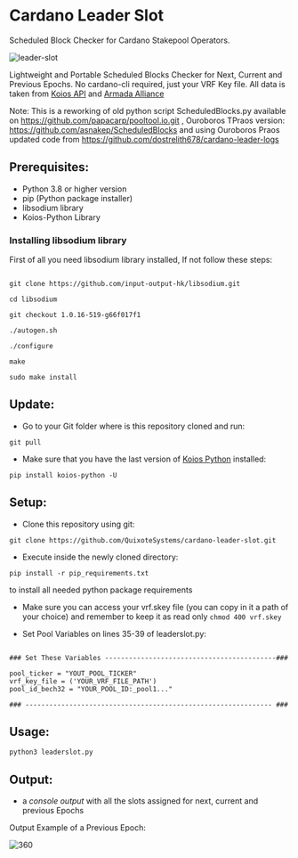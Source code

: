 # Cardano Leader Slot
Scheduled Block Checker for Cardano Stakepool Operators. 

![leader-slot](https://user-images.githubusercontent.com/82296005/196404189-f0b41e84-2996-4772-ab0e-d1ab80935a5c.png)


Lightweight and Portable Scheduled Blocks Checker for Next, Current and Previous Epochs.
No cardano-cli required, just your VRF Key file. All data is taken from [Koios API](https://www.koios.rest/) and [Armada Alliance](https://armada-alliance.com/)

Note: This is a reworking of old python script ScheduledBlocks.py 
available on https://github.com/papacarp/pooltool.io.git , Ouroboros TPraos version: https://github.com/asnakep/ScheduledBlocks and using Ouroboros Praos updated code from https://github.com/dostrelith678/cardano-leader-logs


## Prerequisites:
- Python 3.8 or higher version
- pip (Python package installer)
- libsodium library
- Koios-Python Library

### Installing libsodium library
First of all you need libsodium library installed, If not follow these steps:


```shell 

git clone https://github.com/input-output-hk/libsodium.git

cd libsodium

git checkout 1.0.16-519-g66f017f1

./autogen.sh

./configure

make

sudo make install

```

## Update:

- Go to your Git folder where is this repository cloned and run:
```
git pull
```

- Make sure that you have the last version of [Koios Python](https://github.com/cardano-community/koios-python) installed:
```
pip install koios-python -U
```

## Setup:

- Clone this repository using git: 
``` 
git clone https://github.com/QuixoteSystems/cardano-leader-slot.git 
```

- Execute inside the newly cloned directory: 
```
pip install -r pip_requirements.txt 
```  
to install all needed python package requirements

- Make sure you can access your vrf.skey file (you can copy in it a path of your choice) and remember to keep it as read only ``` chmod 400 vrf.skey ```

- Set Pool Variables on lines 35-39 of leaderslot.py:

~~~

### Set These Variables -------------------------------------------###

pool_ticker = "YOUT_POOL_TICKER"
vrf_key_file = ('YOUR_VRF_FILE_PATH')
pool_id_bech32 = "YOUR_POOL_ID:_pool1..."

### -------------------------------------------------------------- ###
~~~


## Usage:

``` python3 leaderslot.py ```


## Output: 
- a *console output* with all the slots assigned for next, current and previous Epochs

Output Example of a Previous Epoch:

![360](https://user-images.githubusercontent.com/82296005/196671094-733b586b-b3f8-4487-89ac-1745d41495a6.png)

